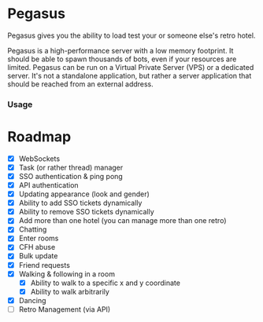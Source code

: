 # Pegasus
Pegasus gives you the ability to load test your or someone else's retro hotel.

Pegasus is a high-performance server with a low memory footprint. It should be able to spawn thousands of bots, even
if your resources are limited. Pegasus can be run on a Virtual Private Server (VPS) or a dedicated server. 
It's not a standalone application, but rather a server application that should be reached from an external address.

### Usage


# Roadmap
- [X] WebSockets
- [X] Task (or rather thread) manager
- [X] SSO authentication & ping pong
- [X] API authentication
- [X] Updating appearance (look and gender)
- [X] Ability to add SSO tickets dynamically
- [X] Ability to remove SSO tickets dynamically
- [X] Add more than one hotel (you can manage more than one retro)
- [X] Chatting
- [X] Enter rooms
- [X] CFH abuse
- [X] Bulk update
- [X] Friend requests
- [X] Walking & following in a room
  - [X] Ability to walk to a specific x and y coordinate
  - [X] Ability to walk arbitrarily
- [X] Dancing
- [ ] Retro Management (via API)
